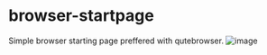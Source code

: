 # browser-startpage
Simple browser starting page preffered with qutebrowser.
![image](https://user-images.githubusercontent.com/91333841/182822099-9ed93b6f-6dc7-4ae9-a721-7441a151bbef.png)

